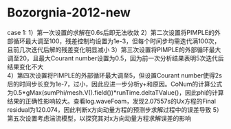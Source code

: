 # Bozorgnia-2012-new

case 1:
    1）第一次设置的求解在0.6s后即无法收敛
    2）第二次设置将PIMPLE的外部循环最大调至100，残差控制均设置为1e-3，但每个时间步均需迭代满100次，且前几次迭代后解的残差变化明显减小
    3）第三次设置将PIMPLE的外部循环最大调至20，且最大Courant number设置为0.5，因为前一次分析结果表明5次迭代后结果变化不大	
    4）第四次设置将PIMPLE的外部循环最大调至5，但设置Courant number使得2s后的时间步长变为1e-7，过小，因此应进一步分析y+和原因。CoNum的计算公式为0.5*gMax(sumPhi/mesh.V().field())*runTime.deltaTValue()，因此phi的计算结果的正确性影响较大。查看log.waveFoam，发现2.07557s的Ux方程的Final residual为120.074，因此判断x方向动量方程的预测步求解过程中的误差导致
    5）第五次设置考虑湍流模型，以探究其对x方向动量方程求解误差的影响

